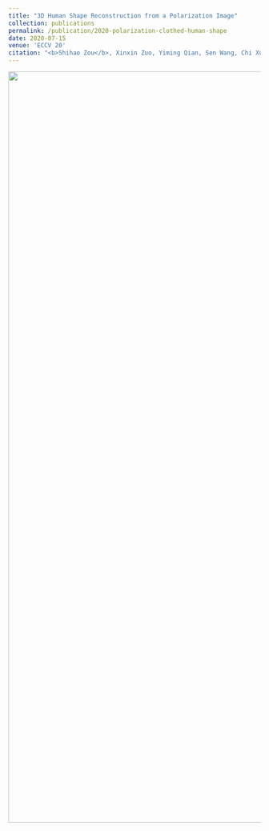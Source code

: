 ```yaml
---
title: "3D Human Shape Reconstruction from a Polarization Image"
collection: publications
permalink: /publication/2020-polarization-clothed-human-shape
date: 2020-07-15
venue: 'ECCV 20'
citation: "<b>Shihao Zou</b>, Xinxin Zuo, Yiming Qian, Sen Wang, Chi Xu, Minglun Gong and Li Cheng. In Proceedings of the 16th European Conference on Computer Vision (ECCV) 2020."
---
```

<center><img src="/images/pubilication_image_videos/demo_detailed_shape.gif" width="1500"/></center>

